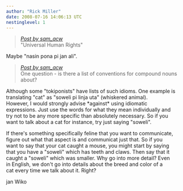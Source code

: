 ```yaml
---
author: "Rick Miller"
date: 2008-07-16 14:06:13 UTC
nestinglevel: 1
---
```

> [_Post by sam\_acw_](/46p3RqX2/toki-mi-sin#post1)  
> "Universal Human Rights"  
> 

Maybe "nasin pona pi jan ali".  

> [_Post by sam\_acw_](/46p3RqX2/toki-mi-sin#post1)  
> One question - is there a list of conventions for compound nouns about?  
> 

Although some "tokiponists" have lists of such idioms. One example is  
translating "cat" as "soweli pi linja uta" (whiskered animal).  
However, I would strongly advise \*against\* using idiomatic  
expressions. Just use the words for what they mean individually and  
try not to be any more specific than absolutely necessary. So if you  
want to talk about a cat for instance, try just saying "soweli".  
  
If there's something specifically feline that you want to communicate,  
figure out what that aspect is and communicat just that. So if you  
want to say that your cat caught a mouse, you might start by saying  
that you have a "soweli" which has teeth and claws. Then say that it  
caught a "soweli" which was smaller. Why go into more detail? Even  
in English, we don't go into details about the breed and color of a  
cat every time we talk about it. Right?  
  
jan Wiko